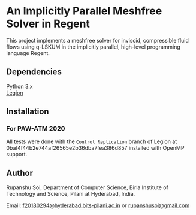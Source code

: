 # An Implicitly Parallel Meshfree Solver in Regent

This project implements a meshfree solver for inviscid, compressible fluid flows using q-LSKUM in the implicitly parallel, high-level programming language Regent. 

## Dependencies
Python 3.x  
[Legion]([https://github.com/StanfordLegion/legion](https://github.com/StanfordLegion/legion))

## Installation

### For PAW-ATM 2020
All tests were done with the `Control Replication` branch of Legion at 0baf4f44b2e744af26565e2b36dba7fea386d857 installed with OpenMP support.


## Author
Rupanshu Soi, Department of Computer Science, Birla Institute of Technology and Science, Pilani at Hyderabad, India.

Email: <f20180294@hyderabad.bits-pilani.ac.in> or <rupanshusoi@gmail.com>
